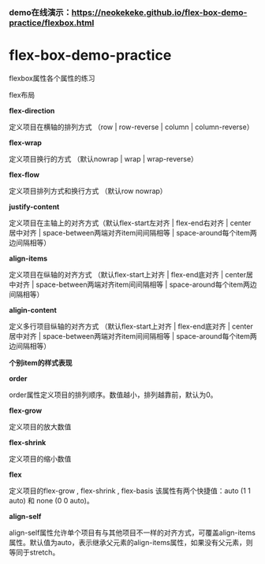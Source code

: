 ### demo在线演示：https://neokekeke.github.io/flex-box-demo-practice/flexbox.html

# flex-box-demo-practice
flexbox属性各个属性的练习

flex布局

**flex-direction**

定义项目在横轴的排列方式 （row | row-reverse | column | column-reverse）


**flex-wrap**

定义项目换行的方式 （默认nowrap | wrap | wrap-reverse）


**flex-flow**

定义项目排列方式和换行方式 （默认row nowrap）


**justify-content**

定义项目在主轴上的对齐方式（默认flex-start左对齐 | flex-end右对齐 | center居中对齐 | space-between两端对齐item间间隔相等 | space-around每个item两边间隔相等）


**align-items**

定义项目在纵轴的对齐方式 （默认flex-start上对齐 | flex-end底对齐 | center居中对齐 | space-between两端对齐item间间隔相等 | space-around每个item两边间隔相等）

**aligin-content**

定义多行项目纵轴的对齐方式 （默认flex-start上对齐 | flex-end底对齐 | center居中对齐 | space-between两端对齐item间间隔相等 | space-around每个item两边间隔相等）


**个别item的样式表现**

**order**

order属性定义项目的排列顺序。数值越小，排列越靠前，默认为0。

**flex-grow**

定义项目的放大数值

**flex-shrink**

定义项目的缩小数值

**flex**

定义项目的flex-grow , flex-shrink , flex-basis 该属性有两个快捷值：auto (1 1 auto) 和 none (0 0 auto)。

**align-self**

align-self属性允许单个项目有与其他项目不一样的对齐方式，可覆盖align-items属性。默认值为auto，表示继承父元素的align-items属性，如果没有父元素，则等同于stretch。
